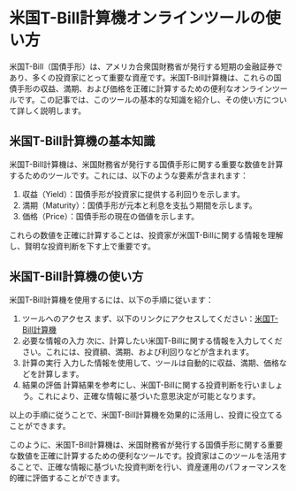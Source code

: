 米国T-Bill計算機オンラインツールの使い方
=======================

米国T-Bill（国債手形）は、アメリカ合衆国財務省が発行する短期の金融証券であり、多くの投資家にとって重要な資産です。米国T-Bill計算機は、これらの国債手形の収益、満期、および価格を正確に計算するための便利なオンラインツールです。この記事では、このツールの基本的な知識を紹介し、その使い方について詳しく説明します。

米国T-Bill計算機の基本知識
----------------

米国T-Bill計算機は、米国財務省が発行する国債手形に関する重要な数値を計算するためのツールです。これには、以下のような要素が含まれます：

1. 収益（Yield）：国債手形が投資家に提供する利回りを示します。
2. 満期（Maturity）：国債手形が元本と利息を支払う期間を示します。
3. 価格（Price）：国債手形の現在の価値を示します。

これらの数値を正確に計算することは、投資家が米国T-Billに関する情報を理解し、賢明な投資判断を下す上で重要です。

米国T-Bill計算機の使い方
---------------

米国T-Bill計算機を使用するには、以下の手順に従います：

1. ツールへのアクセス まず、以下のリンクにアクセスしてください：[米国T-Bill計算機](https://www.onlinecalculatorsfree.com/ja/financial/treasury-bills-calculator.html)
2. 必要な情報の入力 次に、計算したい米国T-Billに関する情報を入力してください。これには、投資額、満期、および利回りなどが含まれます。
3. 計算の実行 入力した情報を使用して、ツールは自動的に収益、満期、価格などを計算します。
4. 結果の評価 計算結果を参考にし、米国T-Billに関する投資判断を行いましょう。これにより、正確な情報に基づいた意思決定が可能となります。

以上の手順に従うことで、米国T-Bill計算機を効果的に活用し、投資に役立てることができます。

このように、米国T-Bill計算機は、米国財務省が発行する国債手形に関する重要な数値を正確に計算するための便利なツールです。投資家はこのツールを活用することで、正確な情報に基づいた投資判断を行い、資産運用のパフォーマンスを的確に評価することができます。